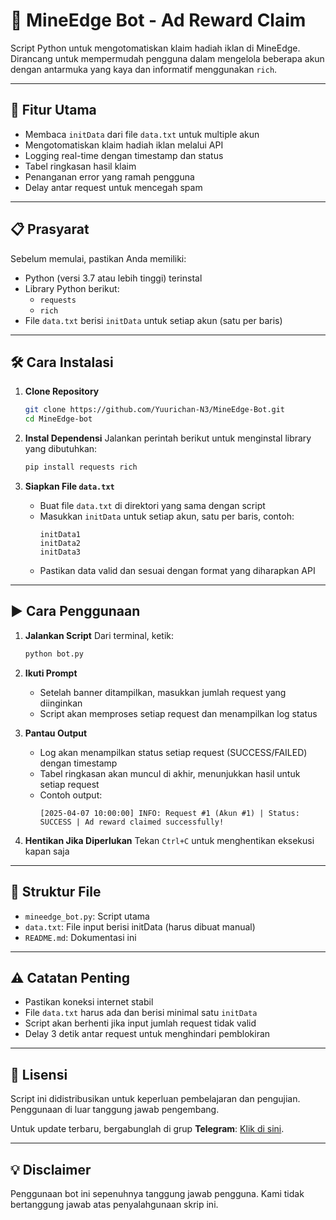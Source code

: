 # 🌟 MineEdge Bot - Ad Reward Claim

Script Python untuk mengotomatiskan klaim hadiah iklan di MineEdge. Dirancang untuk mempermudah pengguna dalam mengelola beberapa akun dengan antarmuka yang kaya dan informatif menggunakan `rich`.

---

## 🚀 Fitur Utama
- Membaca `initData` dari file `data.txt` untuk multiple akun
- Mengotomatiskan klaim hadiah iklan melalui API
- Logging real-time dengan timestamp dan status
- Tabel ringkasan hasil klaim
- Penanganan error yang ramah pengguna
- Delay antar request untuk mencegah spam

---

## 📋 Prasyarat
Sebelum memulai, pastikan Anda memiliki:
- Python (versi 3.7 atau lebih tinggi) terinstal
- Library Python berikut:
  - `requests`
  - `rich`
- File `data.txt` berisi `initData` untuk setiap akun (satu per baris)

---

## 🛠️ Cara Instalasi
1. **Clone Repository**
   ```bash
   git clone https://github.com/Yuurichan-N3/MineEdge-Bot.git
   cd MineEdge-bot
   ```

2. **Instal Dependensi**
   Jalankan perintah berikut untuk menginstal library yang dibutuhkan:
   ```bash
   pip install requests rich
   ```

3. **Siapkan File `data.txt`**
   - Buat file `data.txt` di direktori yang sama dengan script
   - Masukkan `initData` untuk setiap akun, satu per baris, contoh:
     ```
     initData1
     initData2
     initData3
     ```
   - Pastikan data valid dan sesuai dengan format yang diharapkan API

---

## ▶️ Cara Penggunaan
1. **Jalankan Script**
   Dari terminal, ketik:
   ```bash
   python bot.py
   ```

2. **Ikuti Prompt**
   - Setelah banner ditampilkan, masukkan jumlah request yang diinginkan
   - Script akan memproses setiap request dan menampilkan log status

3. **Pantau Output**
   - Log akan menampilkan status setiap request (SUCCESS/FAILED) dengan timestamp
   - Tabel ringkasan akan muncul di akhir, menunjukkan hasil untuk setiap request
   - Contoh output:
     ```
     [2025-04-07 10:00:00] INFO: Request #1 (Akun #1) | Status: SUCCESS | Ad reward claimed successfully!
     ```

4. **Hentikan Jika Diperlukan**
   Tekan `Ctrl+C` untuk menghentikan eksekusi kapan saja

---

## 📂 Struktur File
- `mineedge_bot.py`: Script utama
- `data.txt`: File input berisi initData (harus dibuat manual)
- `README.md`: Dokumentasi ini

---

## ⚠️ Catatan Penting
- Pastikan koneksi internet stabil
- File `data.txt` harus ada dan berisi minimal satu `initData`
- Script akan berhenti jika input jumlah request tidak valid
- Delay 3 detik antar request untuk menghindari pemblokiran

---

## 📜 Lisensi
Script ini didistribusikan untuk keperluan pembelajaran dan pengujian. Penggunaan di luar tanggung jawab pengembang.

Untuk update terbaru, bergabunglah di grup **Telegram**: [Klik di sini](https://t.me/sentineldiscus).

---

## 💡 Disclaimer
Penggunaan bot ini sepenuhnya tanggung jawab pengguna. Kami tidak bertanggung jawab atas penyalahgunaan skrip ini.
